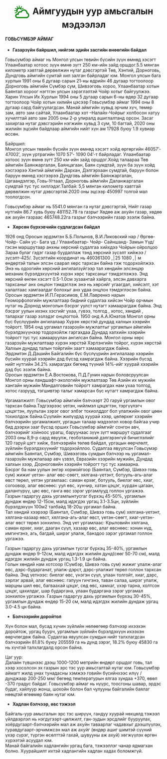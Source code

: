 <h1 align="center"><img src="assets/images/icon_weather.png" style="width: 48px;vertical-align: middle;padding-right: 10px;"/>Аймгуудын уур амьсгалын мэдээлэл</h1>


#### ГОВЬСҮМБЭР АЙМАГ 

- **Газарзүйн байршил, нийгэм эдийн засгийн өнөөгийн байдал**

Говьсүмбэр аймаг нь Монгол улсын төвийн бүсийн зүүн өмнөд хэсэгт Улаанбаатар хотоос зүүн өмнө зүгт 250 км-ийн зайд оршдог.5.5 мянган километр хавтгай дөрвөлжин нутаг дэвсгэртэй Төв, Хэнтий,  Дорноговь, Дундговь аймгийн сумтай хил залган байрладаг юм. Монгол улсын бага хурлын 1991 оны 6 дугаар сарын 21-ны өдрийн 46 дугаар тогтоолоор Дорноговь аймгийн Сүмбэр сум, Шивээговь хороо, Улаанбаатар хотын Баянтал хороог нэгтгэн улсын зэрэглэлтэй Чойр хотыг байгуулжээ. Харин Улсын Их Хурлын 1994 оны 5 дугаар сарын 6-ны өдөр 32 дугаар тогтоолоор Чойр хотын хилийн цэсээр Говьсүмбэр аймаг 1994 оны 8 дугаар сард байгуулагдсан. Манай аймгийн хувьд эрчим хүч, төмөр зам, авто зам сайтай, Улаанбаатар хот –Налайх-Чойрыг холбосон хатуу хучилттай авто зам 2005 оны 2-р улиралд ашиглалтанд орсон. Засаг захиргаа нутаг дэвсгэрийн нэгжийн  хувьд 3 сум, 10 багтай, 2020 оны жилийн эцсийн байдлаар аймгийн нийт хүн ам 17928 буюу 1.9 хувиар өссөн.<br>

Байршил: <br>
Монгол улсын төвийн бүсийн зүүн өмнөд хэсэгт хойд өргөргийн 46057’- 47002’, зүүн уртрагийн 1070 57’- 1090 04’-т байрладаг. Улаанбаатар хотоос зүүн өмнө зүгт 250 км-ийн зайд оршдог.Хойд талаараа Төв аймгийн Баянжаргалан, Баянцагаан, Баян сумдтай,  зүүн ба зүүн хойд хэсгээрээ Хэнтий аймгийн Дархан, Дэлгэрхаан сумдтай,  баруун болон баруун өмнөд хэсгээрээ Дундговь аймгийн Баянжаргалан, Цагаандэлгэр, Говь-Угтаал, Дорноговь аймгийн Даланжаргалан сумдтай тус тус хиллэдэг.Талбай: 5,5 мянган километр хавтгай дөрвөлжин нутаг дэвсгэртэй.2020 оны эцсээр 450997 толгой мал тоологдсон. <br>

Говьсүмбэр аймаг нь 5541.0 мянган га нутаг дэвсгэртэй, Нийт газар нутгийн 86.7 хувь  буюу 481152.78 га  газрыг  Хөдөө аж ахуйн газар, хөдөө аж ахуйн газраас 465748.22га газрыг бэлчээрийн газар эзэлж байна. <br>

- **Хөрсөн бүрхэвчийн судлагдсан байдал**

1926 онд Оросын эрдэмтэн Б.Б.Полынов, В.И.Ликовский нар / Өргөө- Чойр- Сайн ус- Бага үд / Улаанбаатар- Чойр- Сайншанд- Замын Үүд/ гэсэн маршрутаар анхны хөрсний судалгаа хийхдээ Чойрын ойролцоо Зараа булаг гэдэг газар буудаллаж тэнд хөрсний зүсэлт хийжээ /зүсэлт-425/. Зүсэлтийн координат нь 46036׀, 1080 25׀, 1300 м өндөртэй талын элсэн саарал хөрс тархсан байна гэж тодорхойлжээ. Энэ нь одоогийн хөрсний ангилалзүйгээр тал хөндийн элсэнцэр механик бүрэлдэхүүнтэй хүрэн хөрс тархсаныг тэмдэглэжээ. Энд хөрсний өнгөн хэсэгт 0.5-1.0см зузаантай хайрга, элсэн давхарга тархсаныг анх онцлон тэмдэглэж энэ нь хөрсийг угаагдал, хийсэлт, хэт халалтаас хамгаалдаг болохыг анх удаа онцлон тэмдэглэсэн байна. Оросын эрдэмтэн И.П.Герасимов, Е.М.Лавренко нарын Геоморфологийн мужлалтаар бидний судалгаа хийсэн Чойр орчмын нутаг нь Дорнод монголын бэсрэг уулст нутагт хамаарагдаж байна. Энд бэсрэг уулын ихэнх хэсгийг ухаа, гүвээ, толгод , хотос, хөндий , талархаг газар эзлэдэг онцлогтой. 1950 онд А.А.Юнатов Монгол орны бүс бүслүүрийн ангилалаар Хүрэн хөрстэй дундад халхын хээрийн тойрогт. 1954 онд ургамал газарзүйн мужлалтыг ургамлын аймгийн бүрэлдэхүүнээр тодорхойлж гаргахдаа Дундад халхийн хээрийн тойрогт тус тус хамааруулан ангилсан байна. Монгол орны хөрс газарзүйн мужлалтаар хүрэн хөрстэй Хэрлэнгийн тойрог, хүрэн хөрстэй Халхын дундад талын тойргийн заагт хамаарагдаж байна. <br>
Эрдэмтэн Д.Дашийн Байгалийн бүс бүслүүрийн ангилалаар хээрийн бүсийн хуурай хээрийн дэд бүсэд хамрагдаж байна. Хээрийн бүсэд нийт нутгийн 34.2% хамрагдах бөгөөд түүний 14%-ийг хуурай хээрийн дэд бүс эзэлж байна. <br>
Оросын эрдэмтэн Е.А.Востокова, П.Д.Гунин нарын боловсруулсан Монгол орны ландшафт-экологийн мужлалтаар Төв Азийн их мужийн хангайн мужийн Мандалговийн тойрогт хамрагдах нам ухаа толгод, хотос газрууд, тэгшивтэр талыг хамарсан бүс нутагт хамрагдаж байна. <br>

Ургамалжилт:
     Говьсүмбэр аймгийн бэлчээрт 20 гаруй ургамлын овог тархсан байна.Тэдгээрээс үетэн, нийлмэл цэцэгтэн, тэргүүлэгч цэцэгтэн, луультан зэрэг овог элбэг тохиолддог бол улалжийн овог цөөн тохиолдож байна.Сүүлийн жилүүдэд хуурай хээр, цөлөрхөг хээрийн бэлчээрийн ургамалжилт, ургацын талаар мэдээлэл ховор байгаа учир бид дээрхи зааг бүсэд орших Говьсүмбэр аймгийг сонгон авч, бэлчээрийг хойноос урагш, баруунаас зүүн зүгт маршрут судалгааг 2003 оны 8,9-р сард явуулж, геоботаникий дэлгэрэнгүй бичиглэлийг 120 гаруй цэгт хийж, бэлчээрийн төлөв байдал, ургацын өөрчлөлт, зүйлийн бүрэлдэхүүнийг тодорхойллоо. Судалгаа явуулсан Говьсүмэр аймгийн Баянтал, Сүмбэр, Шивээговь сумдын бэлчээр нь ургамал-газарзүйн мужлалаар авч үзвэл,     Евразийн хээрийн мужийн, Дундад халхын хээр, Дорноговийн хээрийн тойрогт тус тус хамаарна. <br>
     Бэсрэг ба нам уулын энгэр хормойгоор (Баянтал, Сүмбэр, Шивээ говь сум) жижиг үетэн- алаг өвс-сөөгт, хялгана-үетэнт, ботууль-агь-алаг өвст төрөл, үетэн ургамлаас: саман ерхөг, ботууль, биелэг өвс, хиаг, согоовор, алаг өвснөөс: уул өвс, хунчир, хатан цэцэг, хурдан цагаан, далантүрүү, цөс өвс, ганга өвс зэрэг ургамлууд голлон ургажээ. <br>
     Газрын гадаргуу дахь ургамлынтусгаг бүрхэц 45-50%, ургамлын дундаж өндөр 12-15см, малд идэгдэх ургац 3.1-3.5цн, зүйлийн бүрэлдэхүүн 100м2 талбайд 18-20ш ургамал байна. <br>
     Тал хөндий хээрээр (Баянтал, Сүмбэр, Шивээ говь сум) хялгана-үетэнт, хялгана-хазаар өвст, хялгана-агь-алаг өвст, үетэн-сөөгт, хиаг-үетэн-алаг өвст төрөл зонхилно. Энд үет ургамлаас: Крыловийн хялгана, саман ерхөг, хиаг, дааган сүүл, хазаар өвс, алаг өвснөөс: хонин нүд, имгичгэнэ, агь, багдай, ширэг улалж, банздоо зэрэг ургамал голлон ургажээ. <br>

Газрын гадаргуу дахь ургамлын тусгаг бүрхэц 35-40%, ургамлын дундаж өндөр 9-12см, малд идэгдэх жилийн дунд(сөөг 50-70 см), малд идэгдэх жилийн дундаж ургац 1.3-1.9 цн байна. <br>
    Голын хөндий нам хотсоор (Сүмбэр, Шивээ говь сум) жижиг улалж-алаг өвс, дэрс-бударганат, улалж-дэрст, дэрс-улалжит төрөл голлон тархсан байна. Энд үетнээс: биелэг өвс, үнэгэн сүүл, улаан толгойт, хиаг, дэрс, зэрлэг арвай, алаг өвснөөс: галуун гичгэнэ, таван салаа, ширэг улалж, марцны шил өвс, багваахай цэцэг, сөд өвс, хамхаг, үхэр тарна, холтсон цэцэг, цахилдаг, шар бударгана, улаан бударгана зэрэг ургамал зонхилон ургажээ. Газрын гадаргуу дахь ургамлын бүрхэц 30-45%, ургамлын дундаж өндөр 15-20 см, малд идэгдэх жилийн дундаж ургац 3.0-4.5 цн байна. <br>

- **Бэлчээрийн доройтол**

Хүн болон мал, бусад хүчин зүйлийн нөлөөгөөр бэлчээр ихээхэн доройтож, ургац буурч, ургамлын зүйлийн бүрэлдэхүүн ихээхэн өөрчлөгдөж байна. Судалгаа явуулсан сумдын нийт талхлагдсан бэлчээрийн 81.8% буюу 205559 га нь дунд зэрэг, 18.2% буюу 45830 га нь хүчтэй талхлагдалд орсон байна. <br>

Цаг уур: <br>
Далайн түвшнээс дээш 1000-1200 метрийн өндөрт оршдог говь, тал хээр хосолсон эх газрын эрс тэс уур амьсгалтай нутаг юм. Говьсүмбэр аймагт жилд унах тунадасны хэмжээ говийн бүсийнхээс илүү /дунджаар 200-250 мм/ бөгөөд температурын ялгаа зундаа +370, өвөл -370 градус байдаг. Говьсүмбэр аймаг нь нүүрс, тоосгоны шавар, эрдэс будаг, хайлуур жонш, шохойн болон бал чулууны байгалийн баялаг нөөцтэй өгөөмөр баян нутаг юм. <br>

- **Хадлан бэлчээр, өвс тэжээл**

Байгаль-уур амьсгалын эрс тэс ширүүн, гандуу хуурай нөхцөлд тэжээл үйлдвэрлэл нь нэгдүгээрт-цөлжилт, ган-зудын эрсдлийг бууруулах, хоёрдугаарт-бэлчээрийн мал аж ахуйн таваарлаг чадавхыг дээшлүүлэх, гуравдугаарт-эрчимжсэн мал аж ахуйг (өндөр ашиг шимтэй сүүний үхэр сүрэг, түргэн өсөлттэй гахай, шувууны аж ахуй) хөгжүүлэх өргөн хүрээтэй асуудал юм. <br>
Манай байгалийн хадлангийн ургац бага, тэжээллэг чанар ядмагхан болно. Хуурайшилт ихтэй хадлангийн хадлан хадах боломжгүй. <br>














